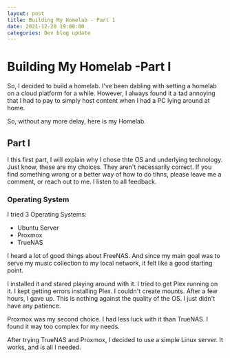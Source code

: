 ```yaml
---
layout: post
title: Building My Homelab - Part 1
date: 2021-12-20 19:00:00
categories: Dev blog update
---
```


# Building My Homelab  -Part I

So, I decided to build a homelab. I've been dabling with setting a homelab on a cloud platform for a while.
However, I always found it a tad annoying that I had to pay to simply host content when I had a PC lying around at home.

So, without any more delay, here is my Homelab.

## Part I

I this first part, I will explain why I chose thte OS and underlying technology. Just know, these are my 
choices. They aren't necessarily correct. If you find something wrong or a better way of how to do tihns,
please leave me a comment, or reach out to me. I listen to all feedback.

### Operating System

I tried 3 Operating Systems:

- Ubuntu Server
- Proxmox
- TrueNAS

I heard a lot of good things about FreeNAS. And since my main goal was to serve my music collection to my local
network, it felt like a good starting point.

I installed it and stared playing around with it. I tried to get Plex running on it. I kept getting errors installing Plex. I couldn't create mounts.
After a few hours, I gave up. This is nothing against the quality of the OS. I just didn't have any patience.

Proxmox was my second choice. I had less luck with it than TrueNAS. I found it way too complex for my needs.

After trying TrueNAS and Proxmox, I decided to use a simple Linux server. It works, and is all I needed.

